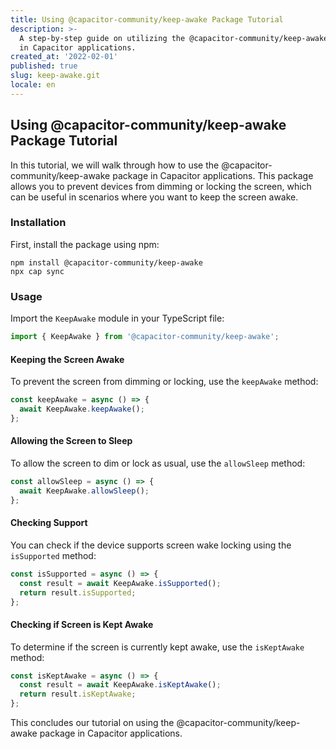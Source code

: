 ```yaml
---
title: Using @capacitor-community/keep-awake Package Tutorial
description: >-
  A step-by-step guide on utilizing the @capacitor-community/keep-awake package
  in Capacitor applications.
created_at: '2022-02-01'
published: true
slug: keep-awake.git
locale: en
---
```


## Using @capacitor-community/keep-awake Package Tutorial

In this tutorial, we will walk through how to use the @capacitor-community/keep-awake package in Capacitor applications. This package allows you to prevent devices from dimming or locking the screen, which can be useful in scenarios where you want to keep the screen awake.

### Installation

First, install the package using npm:

```shell
npm install @capacitor-community/keep-awake
npx cap sync
```

### Usage

Import the `KeepAwake` module in your TypeScript file:

```typescript
import { KeepAwake } from '@capacitor-community/keep-awake';
```

#### Keeping the Screen Awake

To prevent the screen from dimming or locking, use the `keepAwake` method:

```typescript
const keepAwake = async () => {
  await KeepAwake.keepAwake();
};
```

#### Allowing the Screen to Sleep

To allow the screen to dim or lock as usual, use the `allowSleep` method:

```typescript
const allowSleep = async () => {
  await KeepAwake.allowSleep();
};
```

#### Checking Support

You can check if the device supports screen wake locking using the `isSupported` method:

```typescript
const isSupported = async () => {
  const result = await KeepAwake.isSupported();
  return result.isSupported;
};
```

#### Checking if Screen is Kept Awake

To determine if the screen is currently kept awake, use the `isKeptAwake` method:

```typescript
const isKeptAwake = async () => {
  const result = await KeepAwake.isKeptAwake();
  return result.isKeptAwake;
};
```

This concludes our tutorial on using the @capacitor-community/keep-awake package in Capacitor applications.
